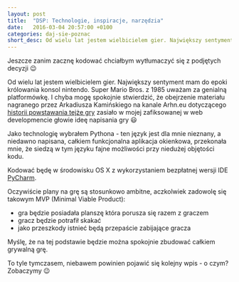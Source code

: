 ```yaml
---
layout: post
title:  "DSP: Technologie, inspiracje, narzędzia"
date:   2016-03-04 20:57:00 +0100
categories: daj-sie-poznac
short_desc: Od wielu lat jestem wielbicielem gier. Największy sentyment mam do epoki królowania konsol nintendo. Super Mario Bros. z 1985 uważam za genialną platformówkę...
---
```

Jeszcze zanim zacznę kodować chciałbym wytłumaczyć się z podjętych decyzji 😉

Od wielu lat jestem wielbicielem gier. Największy sentyment mam do epoki królowania konsol nintendo. Super Mario Bros. z 1985 uważam za genialną platformówkę. I chyba mogę spokojnie stwierdzić, że obejrzenie materiału nagranego przez Arkadiusza Kamińskiego na kanale Arhn.eu dotyczącego [historii powstawania tejże gry][mario-bros-arhneu] zasiało w mojej zafiksowanej w web developmencie głowie ideę napisania gry 😃

Jako technologię wybrałem Pythona - ten język jest dla mnie nieznany, a niedawno napisana, całkiem funkcjonalna aplikacja okienkowa, przekonała mnie, że siedzą w tym języku fajne możliwości przy niedużej objętości kodu.

Kodować będę w środowisku OS X z wykorzystaniem bezpłatnej wersji IDE [PyCharm][pycharm].

Oczywiście plany na grę są stosunkowo ambitne, aczkolwiek zadowolę się takowym MVP (Minimal Viable Product):

- gra będzie posiadała planszę która porusza się razem z graczem
- gracz będzie potrafił skakać
- jako przeszkody istnieć będą przepaście zabijające gracza

Myślę, że na tej podstawie będzie można spokojnie zbudować całkiem grywalną grę.

To tyle tymczasem, niebawem powinien pojawić się kolejny wpis - o czym? Zobaczymy 😉

[mario-bros-arhneu]: https://www.youtube.com/watch?v=qiSZIZYwi_E
[pycharm]: https://www.jetbrains.com/pycharm/download/
